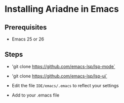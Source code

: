 # Installing Ariadne in Emacs

## Prerequisites

* Emacs 25 or 26

## Steps

* 'git clone https://github.com/emacs-lsp/lsp-mode`

* 'git clone https://github.com/emacs-lsp/lsp-ui`

* Edit the file `IDE/emacs/.emacs` to reflect your settings

* Add to your .emacs file
